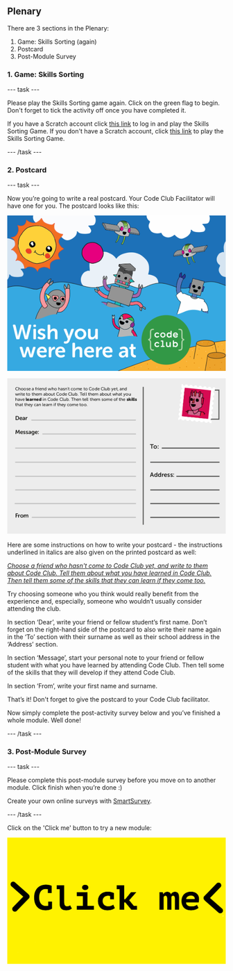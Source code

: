 ## Plenary

There are 3 sections in the Plenary:
1. Game: Skills Sorting (again)
2. Postcard
3. Post-Module Survey

### 1. Game: Skills Sorting

--- task ---

Please play the Skills Sorting game again. Click on the green flag to begin. Don't forget to tick the activity off once you have completed it.

If you have a Scratch account click [this link](https://scratch.mit.edu/projects/326271794) to log in and play the Skills Sorting Game. If you don't have a Scratch account, click [this link](https://scratch.mit.edu/projects/326271944) to play the Skills Sorting Game.

--- /task ---

### 2. Postcard

--- task ---

Now you’re going to write a real postcard. Your Code Club Facilitator will have one for you. The postcard looks like this:

![Postcard Front](images/Postcard.png)

![Postcard Back](images/Postcardback.png)

Here are some instructions on how to write your postcard - the instructions underlined in italics are also given on the printed postcard as well:

<i> <u> Choose a friend who hasn't come to Code Club yet, and write to them about Code Club. Tell them about what you have learned in Code Club. Then tell them some of the skills that they can learn if they come too.</u></i>

Try choosing someone who you think would really benefit from the experience and, especially, someone who wouldn’t usually consider attending the club.

In section ‘Dear’, write your friend or fellow student’s first name. Don’t forget on the right-hand side of the postcard to also write their name again in the ‘To’ section with their surname as well as their school address in the ‘Address’ section.

In section ‘Message’, start your personal note to your friend or fellow student with what you have learned by attending Code Club. Then tell some of the skills that they will develop if they attend Code Club.

In section ‘From’, write your first name and surname.

That’s it! Don't forget to give the postcard to your Code Club facilitator.

Now simply complete the post-activity survey below and you’ve finished a whole module. Well done!

--- /task ---

### 3. Post-Module Survey

--- task ---

Please complete this post-module survey before you move on to another module.
Click finish when you’re done :)

<script id="ss-embed-755468">(function(d,w){var s,ss;ss=d.createElement('script');ss.type='text/javascript';ss.async=true;ss.src=('https:'==d.location.protocol?'https://':'http://')+'www.smartsurvey.co.uk/s/r/embed.aspx?i=643443&c=755468';s=d.getElementsByTagName('script')[0]; s.parentNode.insertBefore(ss, s);})(document,window);</script><div>Create your own online surveys with <a href="https://www.smartsurvey.co.uk">SmartSurvey</a>.</div>


--- /task ---


Click on the 'Click me' button to try a new module:

<a href="https://codeclub.org/en/projects-cc">
<img src="images/Clickme.png">
